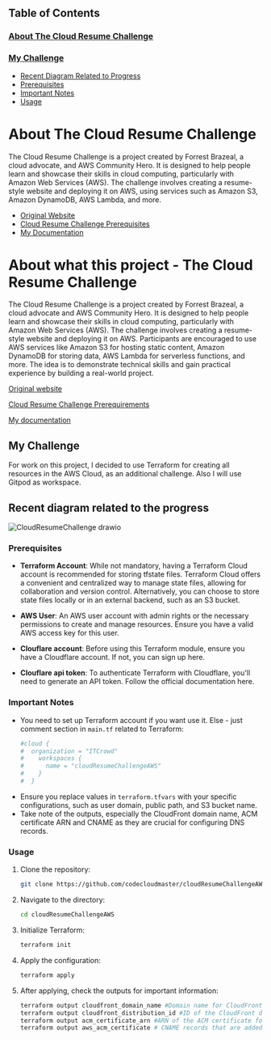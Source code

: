 ## Table of Contents

### [About The Cloud Resume Challenge](#about-the-cloud-resume-challenge)
### [My Challenge](#my-challenge)
  - [Recent Diagram Related to Progress](#recent-diagram-related-to-the-progress)
  - [Prerequisites](#prerequisites)
  - [Important Notes](#important-notes)
  - [Usage](#usage)
  

# About The Cloud Resume Challenge
The Cloud Resume Challenge is a project created by Forrest Brazeal, a cloud advocate, and AWS Community Hero. It is designed to help people learn and showcase their skills in cloud computing, particularly with Amazon Web Services (AWS). The challenge involves creating a resume-style website and deploying it on AWS, using services such as Amazon S3, Amazon DynamoDB, AWS Lambda, and more.

- [Original Website](https://cloudresumechallenge.dev/)
- [Cloud Resume Challenge Prerequisites](docs/README.md)
- [My Documentation](docs/initial_stage_tag_0.2.0.md)



# About what this project - The Cloud Resume Challenge

The Cloud Resume Challenge is a project created by Forrest Brazeal, a cloud advocate and AWS Community Hero. It is designed to help people learn and showcase their skills in cloud computing, particularly with Amazon Web Services (AWS).
The challenge involves creating a resume-style website and deploying it on AWS. Participants are encouraged to use AWS services like Amazon S3 for hosting static content, Amazon DynamoDB for storing data, AWS Lambda for serverless functions, and more. The idea is to demonstrate technical skills and gain practical experience by building a real-world project.

[Original website](https://cloudresumechallenge.dev/)

[Cloud Resume Challenge Prerequirements](docs/README.md)

[My documentation](docs/initial_stage_tag_0.2.0.md)



## My Challenge

For work on this project, I decided to use Terraform for creating all resources in the AWS Cloud, as an additional challenge. Also I will use Gitpod as workspace.

## Recent diagram related to the progress  

![CloudResumeChallenge drawio](https://github.com/codecloudmaster/cloudResumeChallengeAWS/assets/88540356/959c2cd0-64bf-4acf-b675-17224f3c6ba1)

### Prerequisites

- **Terraform Account**: While not mandatory, having a Terraform Cloud account is recommended for storing tfstate files. Terraform Cloud offers a convenient and centralized way to manage state files, allowing for collaboration and version control. Alternatively, you can choose to store state files locally or in an external backend, such as an S3 bucket.

- **AWS User**: An AWS user account with admin rights or the necessary permissions to create and manage resources. Ensure you have a valid AWS access key for this user.

- **Clouflare account**: Before using this Terraform module, ensure you have a Cloudflare account. If not, you can sign up here.

- **Clouflare api token**: To authenticate Terraform with Cloudflare, you'll need to generate an API token. Follow the official documentation here.

### Important Notes

- You need to set up Terraform account if you want use it. Else - just comment section in `main.tf` related to Terraform:
  ```bash
  #cloud {
  #  organization = "ITCrowd"
  #    workspaces {
  #      name = "cloudResumeChallengeAWS"
  #    }
  #  }
    ```
- Ensure you replace values in `terraform.tfvars` with your specific configurations, such as user domain, public path, and S3 bucket name.
- Take note of the outputs, especially the CloudFront domain name, ACM certificate ARN and CNAME as they are crucial for configuring DNS records.


### Usage

1. Clone the repository:
    ```bash
    git clone https://github.com/codecloudmaster/cloudResumeChallengeAWS.git
    ```

2. Navigate to the directory:
    ```bash
    cd cloudResumeChallengeAWS
    ```

3. Initialize Terraform:
    ```bash
    terraform init
    ```

4. Apply the configuration:
    ```bash
    terraform apply
    ```

5. After applying, check the outputs for important information:
    ```bash
    terraform output cloudfront_domain_name #Domain name for CloudFront distribution
    terraform output cloudfront_distribution_id #ID of the CloudFront distribution
    terraform output acm_certificate_arn #ARN of the ACM certificate for the custom domain
    terraform output aws_acm_certificate # CNAME records that are added to the DNS zone to complete certificate validation
    ```

